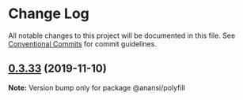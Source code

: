 # Change Log

All notable changes to this project will be documented in this file.
See [Conventional Commits](https://conventionalcommits.org) for commit guidelines.

## [0.3.33](https://github.com/ntucker/anansi/compare/@anansi/polyfill@0.3.32...@anansi/polyfill@0.3.33) (2019-11-10)

**Note:** Version bump only for package @anansi/polyfill
